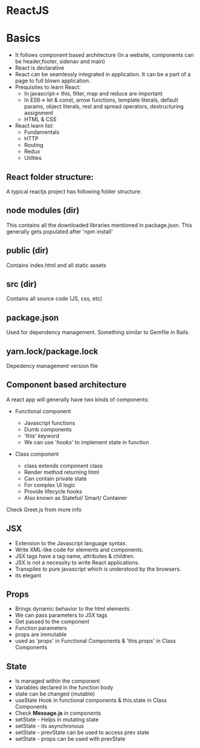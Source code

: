 ReactJS
===============

# Basics

* It follows component based architecture (In a website, components can be header,footer, sidenav and main)
* React is declarative
* React can be seamlessly integrated in application. It can be a part of a page to full blown application.
* Prequisites to learn React:
  - In javascript-> this, filter, map and reduce are important
  - In ES6-> let & const, arrow functions, template literals, default params, object literals, rest and spread operators, destructuring assignment
  - HTML & CSS
* React learn list:
  - Fundamentals
  - HTTP
  - Routing
  - Redux
  - Utilties

## React folder structure:

A typical reactjs project has following folder structure:

node modules (dir)
-------------  
This contains all the downloaded libraries mentioned in package.json. This generally gets populated after 'npm install'


public (dir)
--------------
Contains index.html and all static assets


src (dir)
--------------
Contains all source code (JS, css, etc)


package.json
---------------
Used for dependency management. Something similar to Gemfile in Rails.


yarn.lock/package.lock
-----------------------
Depedency management version file


## Component based architecture

A react app will generally have two kinds of components:

* Functional component
  - Javascript functions
  - Dumb components
  - 'this' keyword
  -  We can use '<i>hooks</i>' to implement state in function

* Class component
  - class extends component class
  - Render method returning html
  - Can contain private state
  - For complex UI logic
  - Provide lifecycle hooks
  - Also known as Stateful/ Smart/ Container

Check Greet.js from more info

## JSX

* Extension to the Javascript language syntax.
* Write XML-like code for elements and components.
* JSX tags have a tag name, attributes & children.
* JSX is not a necessity to write React applications.
* Transpiles to pure javascript which is understood by the browsers.
* its elegant

## Props

* Brings dynamic behavior to the html elements.
* We can pass parameters to JSX tags
* Get passed to the component
* Function parameters
* props are immutable
* used as 'props' in Functional Components & 'this.props' in Class Components

## State

* Is managed within the component
* Variables declared in the function body
* state can be changed (mutable)
* useState Hook in functional components & this.state in Class Components
* Check <b>Message.js</b> in components
* setState - Helps in mutating state
* setState - its asynchronous
* setState - prevState can be used to access prev state
* setState - props can be used with prevState








